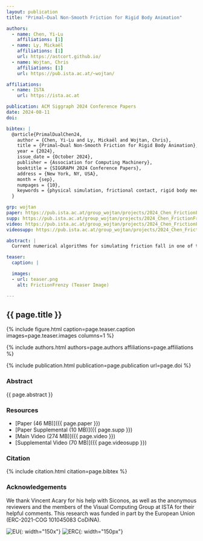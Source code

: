 ```yaml
---
layout: publication
title: "Primal–Dual Non-Smooth Friction for Rigid Body Animation"

authors:
  - name: Chen, Yi-Lu
    affiliations: [1]
  - name: Ly, Mickaël
    affiliations: [1]
    url: https://astcort.github.io/
  - name: Wojtan, Chris
    affiliations: [1]
    url: https://pub.ista.ac.at/~wojtan/

affiliations:
  - name: ISTA
    url: https://ista.ac.at

publication: ACM Siggraph 2024 Conference Papers
date: 2024-08-11
doi: 

bibtex: |
  @article{PrimalDualChen24,
    author = {Chen, Yi-Lu and Ly, Mickaël and Wojtan, Chris},
    title = {Primal–Dual Non-Smooth Friction for Rigid Body Animation},
    year = {2024},
    issue_date = {October 2024},
    publisher = {Association for Computing Machinery},
    booktitle = {SIGGRAPH 2024 Conference Papers},
    address = {New York, NY, USA},
    month = {sep},
    numpages = {10},
    keywords = {physical simulation, frictional contact, rigid body mechanics, nonsmooth dynamics}
  }

grp: wojtan
paper: https://pub.ista.ac.at/group_wojtan/projects/2024_Chen_FrictionFrenzy/sig24_friction_authors.pdf
supp: https://pub.ista.ac.at/group_wojtan/projects/2024_Chen_FrictionFrenzy/sig24_friction_supplementary.pdf
video: https://pub.ista.ac.at/group_wojtan/projects/2024_Chen_FrictionFrenzy/friction_frenzy_main_video.mp4
videosupp: https://pub.ista.ac.at/group_wojtan/projects/2024_Chen_FrictionFrenzy/friction_frenzy_supp_video.mp4

abstract: |
  Current numerical algorithms for simulating friction fall in one of two camps: smooth solvers sacrifice the stable treatment of static friction in exchange for fast convergence, and non-smooth solvers accurately compute friction at convergence rates that are often prohibitive for large graphics applications. We introduce a novel bridge between these two ideas that computes static and dynamic friction stably and efficiently. Our key idea is to convert the highly constrained non-smooth problem into an unconstrained smooth problem using logarithmic barriers that converges to the exact solution as accuracy increases. We phrase the problem as an interior point primal-dual problem that can be solved efficiently with Newton iteration. We observe quadratic convergence despite the non-smooth nature of the original problem, and our method is well-suited for large systems of tightly packed objects with many contact points. We demonstrate the efficacy of our method with stable piles of grains and stacks of objects, complex granular flows, and robust interlocking assemblies of rigid bodies.

teaser:
  caption: |

  images:
  - url: teaser.png
    alt: FrictionFrenzy (Teaser Image)

---
```


## {{ page.title }}

{% include figure.html caption=page.teaser.caption images=page.teaser.images columns=1 %}

{% include authors.html authors=page.authors affiliations=page.affiliations %}

{% include publication.html publication=page.publication url=page.doi %}

### Abstract

{{ page.abstract }}

### Resources

* [Paper (46 MB)]({{ page.paper }})
* [Paper Supplemental (10 MB)]({{ page.supp }})
* [Main Video (274 MB)]({{ page.video }})
* [Supplemental Video (70 MB)]({{ page.videosupp }})

### Citation

{% include citation.html citation=page.bibtex %}

### Acknowledgements
We thank Vincent Acary for his help with Siconos, as well as the anonymous reviewers and the members of the Visual Computing Group at ISTA for their helpful comments. This research was funded in part by the European Union (ERC-2021-COG 101045083 CoDiNA).

![EU](flag_yellow_low.jpg){: width="150x"}
![ERC](LOGO-ERC.jpg){: width="150px"}
